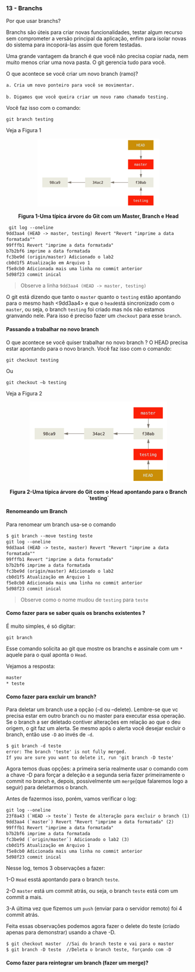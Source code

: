 ### 13 - Branchs

Por que usar branchs?

Branchs são úteis para criar novas funcionalidades, testar algum recurso sem comprometer a versão principal da aplicação, enfim para isolar novas <features> do sistema para incoporá-las assim que forem testadas.

Uma grande vantagem da branch é que você não precisa copiar nada, nem muito menos criar uma nova pasta. O git gerencia tudo para você.

O que acontece se você criar um novo branch (ramo)? 
    
    a. Cria um novo ponteiro para você se movimentar. 
    
    b. Digamos que você queira criar um novo ramo chamado testing. 
    
Você faz isso com o comando:
```
git branch testing
```
Veja a Figura 1 

<p align="center">
  <img src="../imagens/Branch.png" alt="Uma típica árvore do Git com um Master, Branch e Head">
</p>
<p align="center">
   <strong>Figura 1-Uma típica árvore do Git com um Master, Branch e Head</strong> 
</p>

```
 git log --oneline
9dd3aa4 (HEAD -> master, testing) Revert "Revert "imprime a data formatada""
99fffb1 Revert "imprime a data formatada"
b7b2bf6 imprime a data formatada
fc3be9d (origin/master) Adicionado o lab2
cb0d1f5 Atualização em Arquivo 1
f5e8cb0 Adicionada mais uma linha no commit anterior
5d98f23 commit inical
```    

> Observe a linha `9dd3aa4 (HEAD -> master, testing)`

O git está dizendo que tanto o `master` quanto o `testing` estão apontando para o mesmo hash <9dd3aa4> e que o `head`está sincronizado com o `master`, ou seja, o branch `testing` foi criado mas nós não estamos granvando nele. Para isso é preciso fazer um `checkout` para esse `branch`.

#### Passando a trabalhar no novo branch
O que acontece se você quiser trabalhar no novo branch ? 
O HEAD precisa estar apontando para o novo branch. Você faz isso com o comando:

```
git checkout testing
```

Ou 

```
git checkout –b testing
```

Veja a Figura 2

<p align="center">
  <img src="../imagens/Branch2.png" alt="Uma típica árvore do Git com o Head apontando para o Branch">
</p>
<p align="center">
   <strong>Figura 2-Uma típica árvore do Git com o Head apontando para o Branch `testing`</strong> 
</p>

#### Renomeando um Branch

Para renomear um branch usa-se o comando 

```
$ git branch --move testing teste
git log --oneline
9dd3aa4 (HEAD -> teste, master) Revert "Revert "imprime a data formatada""
99fffb1 Revert "imprime a data formatada"
b7b2bf6 imprime a data formatada
fc3be9d (origin/master) Adicionado o lab2
cb0d1f5 Atualização em Arquivo 1
f5e8cb0 Adicionada mais uma linha no commit anterior
5d98f23 commit inical
```
> Observe como o nome mudou de `testing` para `teste`

#### Como fazer para se saber quais os branchs existentes ?

É muito simples, é só digitar:
```
git branch
```
Esse comando solicita ao git que mostre os branchs e assinale com um `*` aquele para o qual aponta o `Head`.

Vejamos a resposta:

```
master
* teste
```
#### Como fazer para excluir um branch?

Para deletar um branch use a opção (-d ou –delete). Lembre-se que vc precisa estar em outro branch ou no master para executar essa operação. Se o branch a ser deletado contiver alterações em relação ao que o deu origem, o git faz um alerta. Se mesmo após o alerta você desejar excluir o branch, então use `-D` ao invés de `-d`.

```
$ git branch -d teste
error: The branch 'teste' is not fully merged.
If you are sure you want to delete it, run 'git branch -D teste'
```

Agora temos duas opções: a primeira seria realmente usar o comando com a chave -D para forçar a deleção e a segunda seria fazer primeiramente o commit no branch e, depois, possivelmente um `merge`(que falaremos logo a seguir) para deletarmos o branch.

Antes de fazermos isso, porém, vamos verificar o log:
```
git log --oneline
23f8a43 (`HEAD -> teste`) Teste de alteração para excluir o branch (1)
9dd3aa4 (`master`) Revert "Revert "imprime a data formatada" (2)
99fffb1 Revert "imprime a data formatada"
b7b2bf6 imprime a data formatada
fc3be9d (`origin/master`) Adicionado o lab2 (3)
cb0d1f5 Atualização em Arquivo 1
f5e8cb0 Adicionada mais uma linha no commit anterior
5d98f23 commit inical

```
Nesse log, temos 3 observações a fazer:

1-O `Head` esstá apontando para o branch `teste`.

2-O `master` está um commit atrás, ou seja, o branch `teste` está com um commit a mais.

3-A última vez que fizemos um `push` (enviar para o servidor remoto) foi 4 commit atrás.

Feita essas observações podemos agora fazer o delete do teste (criado apenas para demonstrar) usando a chave -D.

```
$ git checkout master  //Sai do branch teste e vai para o master
$ git branch -D teste  //Deleta o branch teste, forçando com -D
```


#### Como fazer para reintegrar um branch (fazer um merge)?









